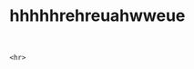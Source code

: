 
<!DOCTYPE html>
<html>
  <head>
    <title>TURMERIC</title>
    <h1>hhhhhrehreuahwweue</h1><br>
    
    <hr>
  </head>
  <body>
    
  </body>
</html>
